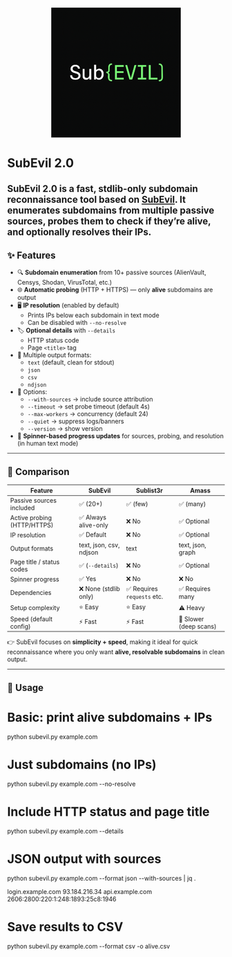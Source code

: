 

<p align="center">
  <img src="https://github.com/tacticalshovels/SubEvil_2.0/blob/main/subevil.png" alt="SubEvil Logo" width="300">
</p>




# SubEvil 2.0

**SubEvil 2.0** is a fast, stdlib-only subdomain reconnaissance tool based on [SubEvil](https://github.com/Evil-Twins-X/SubEvil).
It enumerates subdomains from multiple passive sources, probes them to check if they’re alive, and optionally resolves their IPs.
---

## ✨ Features

- 🔍 **Subdomain enumeration** from 10+ passive sources (AlienVault, Censys, Shodan, VirusTotal, etc.)
- 🌐 **Automatic probing** (HTTP + HTTPS) — only **alive** subdomains are output
- 🖥️ **IP resolution** (enabled by default)  
  - Prints IPs below each subdomain in text mode  
  - Can be disabled with `--no-resolve`
- 🏷️ **Optional details** with `--details`  
  - HTTP status code  
  - Page `<title>` tag
- 💾 Multiple output formats:  
  - `text` (default, clean for stdout)  
  - `json`  
  - `csv`  
  - `ndjson`
- 🔧 Options:  
  - `--with-sources` → include source attribution  
  - `--timeout` → set probe timeout (default 4s)  
  - `--max-workers` → concurrency (default 24)  
  - `--quiet` → suppress logs/banners  
  - `--version` → show version
- 🎡 **Spinner-based progress updates** for sources, probing, and resolution (in human text mode)

---

## 🔄 Comparison

| Feature                  | **SubEvil** | Sublist3r | Amass |
|---------------------------|-------------|-----------|-------|
| Passive sources included  | ✅ (20+)    | ✅ (few)  | ✅ (many) |
| Active probing (HTTP/HTTPS)| ✅ Always alive-only | ❌ No | ✅ Optional |
| IP resolution             | ✅ Default  | ❌ No     | ✅ Optional |
| Output formats            | text, json, csv, ndjson | text | text, json, graph |
| Page title / status codes | ✅ (`--details`) | ❌ No | ✅ Optional |
| Spinner progress          | ✅ Yes      | ❌ No     | ❌ No |
| Dependencies              | ❌ None (stdlib only) | ✅ Requires `requests` etc. | ✅ Requires many |
| Setup complexity          | ⭐ Easy     | ⭐ Easy   | ⚠️ Heavy |
| Speed (default config)    | ⚡ Fast     | ⚡ Fast   | 🐢 Slower (deep scans) |

👉 SubEvil focuses on **simplicity + speed**, making it ideal for quick reconnaissance where you only want **alive, resolvable subdomains** in clean output.

---

## 🚀 Usage

# Basic: print alive subdomains + IPs
python subevil.py example.com

# Just subdomains (no IPs)
python subevil.py example.com --no-resolve

# Include HTTP status and page title
python subevil.py example.com --details

# JSON output with sources
python subevil.py example.com --format json --with-sources | jq .

login.example.com
93.184.216.34
api.example.com
2606:2800:220:1:248:1893:25c8:1946




# Save results to CSV
python subevil.py example.com --format csv -o alive.csv
